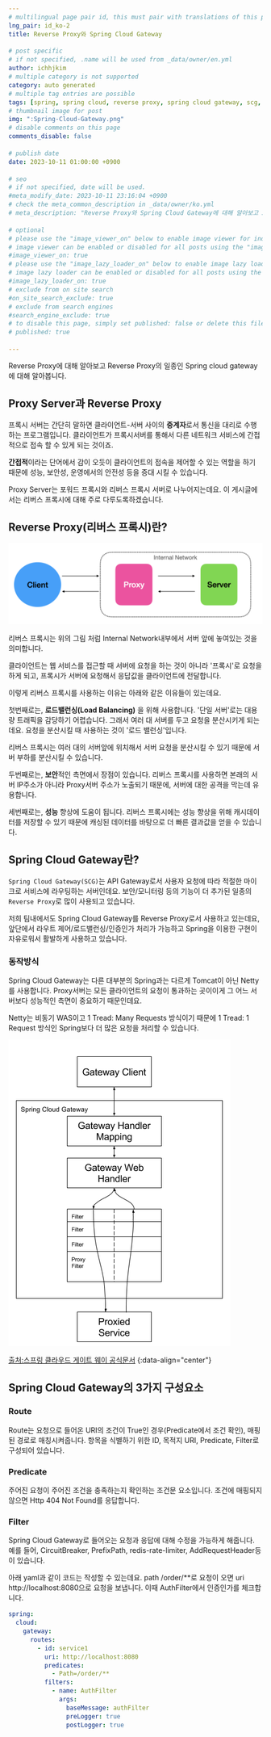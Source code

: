 ```yaml
---
# multilingual page pair id, this must pair with translations of this page. (This name must be unique)
lng_pair: id_ko-2
title: Reverse Proxy와 Spring Cloud Gateway

# post specific
# if not specified, .name will be used from _data/owner/en.yml
author: ichhjkim
# multiple category is not supported
category: auto generated
# multiple tag entries are possible
tags: [spring, spring cloud, reverse proxy, spring cloud gateway, scg, SCG]
# thumbnail image for post
img: ":Spring-Cloud-Gateway.png"
# disable comments on this page
comments_disable: false

# publish date
date: 2023-10-11 01:00:00 +0900

# seo
# if not specified, date will be used.
#meta_modify_date: 2023-10-11 23:16:04 +0900
# check the meta_common_description in _data/owner/ko.yml
# meta_description: "Reverse Proxy와 Spring Cloud Gateway에 대해 알아보고 Java Spring으로 구현해보는 게시글입니다."

# optional
# please use the "image_viewer_on" below to enable image viewer for individual pages or posts (_posts/ or en/_posts folders).
# image viewer can be enabled or disabled for all posts using the "image_viewer_posts: true" setting in _data/conf/main.yml.
#image_viewer_on: true
# please use the "image_lazy_loader_on" below to enable image lazy loader for individual pages or posts (_posts/ or en/_posts folders).
# image lazy loader can be enabled or disabled for all posts using the "image_lazy_loader_posts: true" setting in _data/conf/main.yml.
#image_lazy_loader_on: true
# exclude from on site search
#on_site_search_exclude: true
# exclude from search engines
#search_engine_exclude: true
# to disable this page, simply set published: false or delete this file
# published: true

---
```


<!-- outline-start -->

Reverse Proxy에 대해 알아보고 Reverse Proxy의 일종인 Spring cloud gateway에 대해 알아봅니다.

## Proxy Server과 Reverse Proxy

프록시 서버는 간단히 말하면 클라이언트-서버 사이의 **중계자**로서 통신을 대리로 수행하는 프로그램입니다.
클라이언트가 프록시서버를 통해서 다른 네트워크 서비스에 간접적으로 접속 할 수 있게 되는 것이죠.

**간접적**이라는 단어에서 감이 오듯이 클라이언트의 접속을 제어할 수 있는 역할을 하기 때문에
성능, 보안성, 운영에서의 안전성 등을 증대 시킬 수 있습니다.

Proxy Server는 포워드 프록시와 리버스 프록시 서버로 나누어지는데요.
이 게시글에서는 리버스 프록시에 대해 주로 다루도록하겠습니다.

## Reverse Proxy(리버스 프록시)란?

![리버스_프록시_구조](../assets/img/posts/reverse_proxy.png)

리버스 프록시는 위의 그림 처럼 Internal Network내부에서 서버 앞에 놓여있는 것을 의미합니다.

클라이언트는 웹 서비스를 접근할 때 서버에 요청을 하는 것이 아니라 '프록시'로 요청을 하게 되고,
프록시가 서버에 요청해서 응답값을 클라이언트에 전달합니다.

이렇게 리버스 프록시를 사용하는 이유는 아래와 같은 이유들이 있는데요.

첫번째로는, **로드밸런싱(Load Balancing)** 을 위해 사용합니다.
'단일 서버'로는 대용량 트래픽을 감당하기 어렵습니다. 그래서 여러 대 서버를 두고 요청을 분산시키게 되는데요.
요청을 분산시킬 때 사용하는 것이 '로드 밸런싱'입니다.

리버스 프록시는 여러 대의 서버앞에 위치해서 서버 요청을 분산시킬 수 있기 때문에
서버 부하를 분산시킬 수 있습니다.

두번째로는, **보안**적인 측면에서 장점이 있습니다. 리버스 프록시를 사용하면 본래의 서버 IP주소가 아니라 Proxy서버 주소가 노출되기 때문에,
서버에 대한 공격을 막는데 유용합니다.

세번째로는, **성능** 향상에 도움이 됩니다.
리버스 프록시에는 성능 향상을 위해 캐시데이터를 저장할 수 있기 때문에 캐싱된 데이터를 바탕으로  더 빠른 결과값을 얻을 수 있습니다.


## Spring Cloud Gateway란?

`Spring Cloud Gateway(SCG)`는 API Gateway로서 사용자 요청에 따라 적절한 마이크로 서비스에 라우팅하는 서버인데요.
보안/모니터링 등의 기능이 더 추가된 일종의 `Reverse Proxy`로 많이 사용되고 있습니다.

저희 팀내에서도 Spring Cloud Gateway를 Reverse Proxy로서 사용하고 있는데요,
앞단에서 라우트 제어/로드밸런싱/인증인가 처리가 가능하고 Spring을 이용한 구현이 자유로워서
활발하게 사용하고 있습니다.

### 동작방식

Spring Cloud Gateway는 다른 대부분의 Spring과는 다르게 Tomcat이 아닌 Netty를 사용합니다.
Proxy서버는 모든 클라이언트의 요청이 통과하는 곳이이게 그 어느 서버보다 성능적인 측면이 중요하기 때문인데요.

Netty는 비동기 WAS이고 1 Tread: Many Requests 방식이기 때문에 1 Tread: 1 Request 방식인 Spring보다 더 많은 요청을 처리할 수 있습니다.

![Spring_Cloud_Gateway_동작방식](../assets/img/posts/Spring-Cloud-Gateway.png)

[출처:스프링 클라우드 게이트 웨이 공식문서](https://cloud.spring.io/spring-cloud-static/spring-cloud-gateway/2.1.0.RELEASE/single/spring-cloud-gateway.html) {:data-align="center"}

## Spring Cloud Gateway의 3가지 구성요소

### Route
Route는 요청으로 들어온 URI의 조건이 True인 경우(Predicate에서 조건 확인), 매핑된 경로로 매칭시켜줍니다.
항목을 식별하기 위한 ID, 목적지 URI, Predicate, Filter로 구성되어 있습니다.

### Predicate
주어진 요청이 주어진 조건을 충족하는지 확인하는 조건문 요소입니다.
조건에 매핑되지 않으면 Http 404 Not Found를 응답합니다.

### Filter

Spring Cloud Gateway로 들어오는 요청과 응답에 대해 수정을 가능하게 해줍니다.
예를 들어, CircuitBreaker, PrefixPath, redis-rate-limiter,
AddRequestHeader등이 있습니다.

아래 yaml과 같이 코드는 작성할 수 있는데요.
path /order/**로 요청이 오면 uri http://localhost:8080으로 요청을 보냅니다.
이때 AuthFilter에서 인증인가를 체크합니다.

```yaml
spring:
  cloud:
    gateway:
      routes:
        - id: service1
          uri: http://localhost:8080
          predicates:
            - Path=/order/**
          filters:
            - name: AuthFilter
              args:
                baseMessage: authFilter
                preLogger: true
                postLogger: true
```

<!-- outline-end -->
